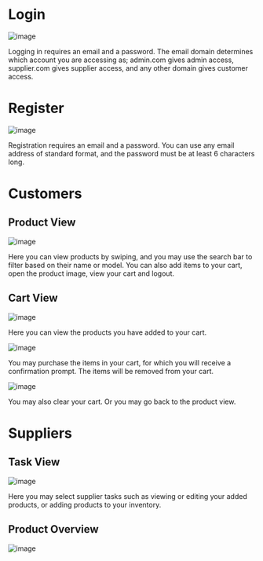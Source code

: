 <h1>Login</h1>

![image](https://github.com/user-attachments/assets/57ae018d-cbb7-4c25-a368-5f184449dedb)
<p>Logging in requires an email and a password. The email domain determines which account you are accessing as; admin.com gives admin access, supplier.com gives supplier access, and any other domain gives customer access.</p>
<h1>Register</h1>

![image](https://github.com/user-attachments/assets/cd826dde-4553-4286-a26f-810c8aade0e1)
<p>Registration requires an email and a password. You can use any email address of standard format, and the password must be at least 6 characters long.</p>
<h1>Customers</h1>
<h2>Product View</h2>

![image](https://github.com/user-attachments/assets/5febbdb9-4c1a-44bc-97a7-1ffb27b6350d)
<p>Here you can view products by swiping, and you may use the search bar to filter based on their name or model. You can also add items to your cart, open the product image, view your cart and logout.</p>
<h2>Cart View</h2>

![image](https://github.com/user-attachments/assets/cd5e72e6-3e02-44a9-9118-84c058f07c79)
<p>Here you can view the products you have added to your cart.</p>

![image](https://github.com/user-attachments/assets/3fc25531-6a4d-4a31-ac87-a76d3f94f494)
<p>You may purchase the items in your cart, for which you will receive a confirmation prompt. The items will be removed from your cart.</p>

![image](https://github.com/user-attachments/assets/72d844ba-d3a7-4504-be87-5bd2604ace3a)
<p>You may also clear your cart. Or you may go back to the product view.</p>
<h1>Suppliers</h1>
<h2>Task View</h2>

![image](https://github.com/user-attachments/assets/78249826-553e-4324-8789-24735b3a2421)
<p>Here you may select supplier tasks such as viewing or editing your added products, or adding products to your inventory.</p>
<h2>Product Overview</h2>

![image](https://github.com/user-attachments/assets/23a4f799-2a0a-4095-a389-ff8ef75b3415)
